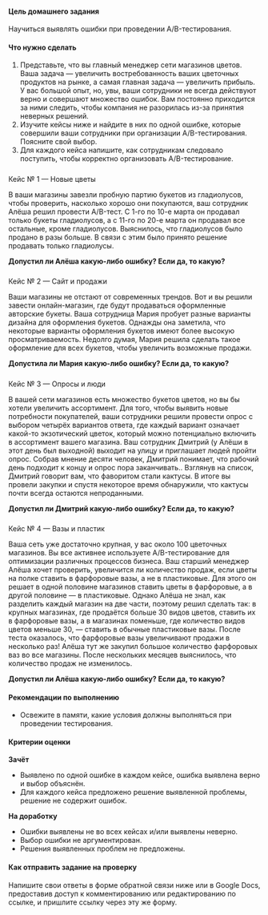#### Цель домашнего задания

Научиться выявлять ошибки при проведении А/B-тестирования.

  

#### Что нужно сделать

1.  Представьте, что вы главный менеджер сети магазинов цветов.  Ваша задача — увеличить востребованность ваших цветочных продуктов на рынке, а самая главная задача — увеличить прибыль. У вас большой опыт, но, увы, ваши сотрудники не всегда действуют верно и совершают множество ошибок. Вам постоянно приходится за ними следить, чтобы компания не разорилась из-за принятия неверных решений.
2.  Изучите кейсы ниже и найдите в них по одной ошибке, которые совершили ваши сотрудники при организации А/B-тестирования. Поясните свой выбор.
3.  Для каждого кейса напишите, как сотрудникам следовало поступить, чтобы корректно организовать А/B-тестирование.

#####   
Кейс № 1 — Новые цветы

В ваши магазины завезли пробную партию букетов из гладиолусов, чтобы проверить, насколько хорошо они покупаются, ваш сотрудник Алёша решил провести А/B-тест. С 1-го по 10-е марта он продавал только букеты гладиолусов, а с 11-го по 20-е марта он продавал все остальные, кроме гладиолусов. Выяснилось, что гладиолусов было продано в разы больше. В связи с этим было принято решение продавать только гладиолусы.

**Допустил ли Алёша какую-либо ошибку? Если да, то какую?**

#####   
Кейс № 2 — Сайт и продажи

Ваши магазины не отстают от современных трендов. Вот и вы решили завести онлайн-магазин, где будут продаваться оформленные авторские букеты. Ваша сотрудница Мария пробует разные варианты дизайна для оформления букетов. Однажды она заметила, что некоторые варианты оформления букетов имеют более высокую просматриваемость. Недолго думая, Мария решила сделать такое оформление для всех букетов, чтобы увеличить возможные продажи.

**Допустила ли Мария какую-либо ошибку? Если да, то какую?**

#####   
Кейс № 3 — Опросы и люди

В вашей сети магазинов есть множество букетов цветов, но вы бы хотели увеличить ассортимент. Для того, чтобы выявить новые потребности покупателей, ваши сотрудники решили провести опрос с выбором четырёх вариантов ответа, где каждый вариант означает какой-то экзотический цветок, который можно потенциально включить в ассортимент вашего магазина. Ваш сотрудник Дмитрий (у Алёши в этот день был выходной) выходит на улицу и приглашает людей пройти опрос. Собрав мнение десяти человек, Дмитрий понимает, что рабочий день подходит к концу и опрос пора заканчивать.. Взглянув на список, Дмитрий говорит вам, что фаворитом стали кактусы. В итоге вы провели закупки и спустя некоторое время обнаружили, что кактусы почти всегда остаются непроданными.

**Допустил ли Дмитрий какую-либо ошибку? Если да, то какую?**

#####   
Кейс № 4 — Вазы и пластик

Ваша сеть уже достаточно крупная, у вас около 100 цветочных магазинов. Вы все активнее используете А/B-тестирование для оптимизации различных процессов бизнеса. Ваш старший менеджер Алёша хочет проверить, увеличится ли количество продаж, если цветы на полке ставить в фарфоровые вазы, а не в пластиковые. Для этого он решает в одной половине магазинов ставить цветы в фарфоровые, а в другой половине — в пластиковые. Однако Алёша не знал, как разделить каждый магазин на две части, поэтому решил сделать так: в крупных магазинах, где продаётся больше 30 видов цветов, ставить их в фарфоровые вазы, а в магазинах поменьше, где количество видов цветов меньше 30, — ставить в обычные пластиковые вазы. После теста оказалось, что фарфоровые вазы увеличивают продажи в несколько раз! Алёша тут же закупил большое количество фарфоровых ваз во все магазины. После нескольких месяцев выяснилось, что количество продаж не изменилось.

**Допустил ли Алёша какую-либо ошибку? Если да, то какую?**

  

#### Рекомендации по выполнению

-   Освежите в памяти, какие условия должны выполняться при проведении тестирования.

  

#### Критерии оценки

**Зачёт**

-   Выявлено по одной ошибке в каждом кейсе, ошибка выявлена верно и выбор объяснён.
-   Для каждого кейса предложено решение выявленной проблемы, решение не содержит ошибок.

**На доработку**

-   Ошибки выявлены не во всех кейсах и/или выявлены неверно.
-   Выбор ошибки не аргументирован.
-   Решения выявленных проблем не предложены.

  

#### Как отправить задание на проверку

Напишите свои ответы в форме обратной связи ниже или в Google Docs, предоставив доступ к комментированию или редактированию по ссылке, и пришлите ссылку через эту же форму.